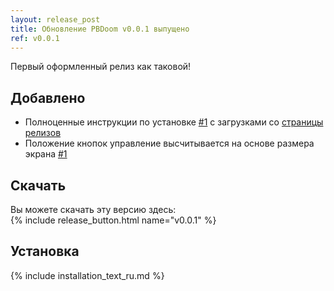 ```yaml
---
layout: release_post
title: Обновление PBDoom v0.0.1 выпущено
ref: v0.0.1
---
```

Первый оформленный релиз как таковой!

## Добавлено

- Полноценные инструкции по установке [#1](https://github.com/imustafin/pbdoom/issues/1)
с загрузками со [страницы релизов](https://github.com/imustafin/pbdoom/releases)
- Положение кнопок управление высчитывается на основе размера экрана [#1](https://github.com/imustafin/pbdoom/issues/1)

<!-- excerpt -->

## Скачать
Вы можете скачать эту версию здесь:<br>{% include release_button.html
  name="v0.0.1"
%}

## Установка
{% include installation_text_ru.md %}
